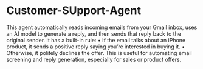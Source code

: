 # Customer-SUpport-Agent
This agent automatically reads incoming emails from your Gmail inbox, uses an AI model to generate a reply, and then sends that reply back to the original sender. 
It has a built-in rule:
•	If the email talks about an iPhone product, it sends a positive reply saying you’re interested in buying it.
•	Otherwise, it politely declines the offer.
This is useful for automating email screening and reply generation, especially for sales or product offers.
